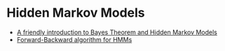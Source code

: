 # Hidden Markov Models
- [A friendly introduction to Bayes Theorem and Hidden Markov Models](https://youtu.be/kqSzLo9fenk)
- [Forward-Backward algorithm for HMMs](https://youtu.be/7zDARfKVm7s)
